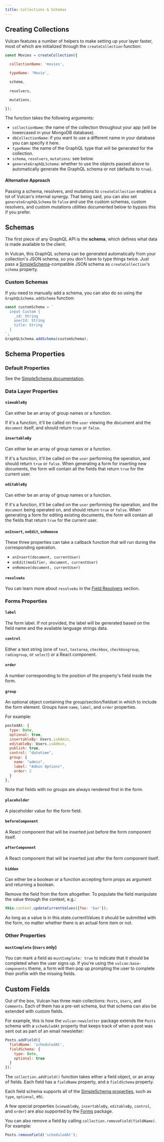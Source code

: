 ```yaml
---
title: Collections & Schemas
---
```


## Creating Collections

Vulcan features a number of helpers to make setting up your layer faster, most of which are initialized through the `createCollection` function:

```js
const Movies = createCollection({

  collectionName: 'movies',

  typeName: 'Movie',

  schema,
  
  resolvers,

  mutations,

});
```

The function takes the following arguments:

- `collectionName`: the name of the collection throughout your app (will be lowercased in your MongoDB database).
- `dbCollectionName`: if you want to use a different name in your database you can specify it here.
- `typeName`: the name of the GraphQL type that will be generated for the collection.
- `schema`, `resolvers`, `mutations`: see below.
- `generateGraphQLSchema`: whether to use the objects passed above to automatically generate the GraphQL schema or not (defaults to `true`). 

#### Alternative Approach

Passing a schema, resolvers, and mutations to `createCollection` enables a lot of Vulcan's internal synergy. That being said, you can also set `generateGraphQLSchema` to `false` and use the custom schemas, custom resolvers, and custom mutations utilities documented below to bypass this if you prefer. 

## Schemas

The first piece of any GraphQL API is the **schema**, which defines what data is made available to the client. 

In Vulcan, this GraphQL schema can be generated automatically from your collection's JSON schema, so you don't have to type things twice. Just pass a [SimpleSchema](https://github.com/aldeed/meteor-simple-schema)-compatible JSON schema as `createCollection`'s `schema` property.

### Custom Schemas

If you need to manually add a schema, you can also do so using the `GraphQLSchema.addSchema` function:

```js
const customSchema = `
  input Custom {
    _id: String
    userId: String
    title: String
  }
`;
GraphQLSchema.addSchema(customSchema);
```

## Schema Properties

### Default Properties

See the [SimpleSchema documentation](https://github.com/aldeed/meteor-simple-schema#schema-rules).

### Data Layer Properties

#### `viewableBy`

Can either be an array of group names or a function.

If it's a function, it'll be called on the `user` viewing the document and the `document` itself, and should return `true` or `false`.

#### `insertableBy`

Can either be an array of group names or a function.

If it's a function, it'll be called on the `user` performing the operation, and should return `true` or `false`. When generating a form for inserting new documents, the form will contain all the fields that return `true` for the current user.

#### `editableBy`

Can either be an array of group names or a function.

If it's a function, it'll be called on the `user` performing the operation, and the `document` being operated on, and should return `true` or `false`. When generating a form for editing existing documents, the form will contain all the fields that return `true` for the current user.

#### `onInsert`, `onEdit`, `onRemove`

These three properties can take a callback function that will run during the corresponding operation. 

- `onInsert(document, currentUser)`
- `onEdit(modifier, document, currentUser)`
- `onRemove(document, currentUser)`

#### `resolveAs`

You can learn more about `resolveAs` in the [Field Resolvers](/data-loading.html#Field-Resolvers) section. 

### Forms Properties

#### `label`

The form label. If not provided, the label will be generated based on the field name and the available language strings data.

#### `control`

Either a text string (one of `text`, `textarea`, `checkbox`, `checkboxgroup`, `radiogroup`, or `select`) or a React component.

#### `order`

A number corresponding to the position of the property's field inside the form.

#### `group`

An optional object containing the group/section/fieldset in which to include the form element. Groups have `name`, `label`, and `order` properties.

For example:

```js
postedAt: {
  type: Date,
  optional: true,
  insertableBy: Users.isAdmin,
  editableBy: Users.isAdmin,
  publish: true,
  control: "datetime",
  group: {
    name: "admin",
    label: "Admin Options",
    order: 2
  }
},
```

Note that fields with no groups are always rendered first in the form.

#### `placeholder`

A placeholder value for the form field.

#### `beforeComponent`

A React component that will be inserted just before the form component itself.

#### `afterComponent`

A React component that will be inserted just after the form component itself.

#### `hidden`

Can either be a boolean or a function accepting form props as argument and returning a boolean.

Remove the field from the form altogether. To populate the field manipulate the value through the context, e.g.:

```js
this.context.updateCurrentValues({foo: 'bar'});
```

As long as a value is in this.state.currentValues it should be submitted with the form, no matter whether there is an actual form item or not.

### Other Properties

#### `mustComplete` (`Users` only)

You can mark a field as `mustComplete: true` to indicate that it should be completed when the user signs up. If you're using the `vulcan:base-components` theme, a form will then pop up prompting the user to complete their profile with the missing fields. 

## Custom Fields

Out of the box, Vulcan has three main collections: `Posts`, `Users`, and `Comments`. Each of them has a pre-set schema, but that schema can also be extended with custom fields.

For example, this is how the `vulcan:newsletter` package extends the `Posts` schema with a `scheduledAt` property that keeps track of when a post was sent out as part of an email newsletter:

```js
Posts.addField({
  fieldName: 'scheduledAt',
  fieldSchema: {
    type: Date,
    optional: true
  }
});
```

The `collection.addField()` function takes either a field object, or an array of fields. Each field has a `fieldName` property, and a `fieldSchema` property.

Each field schema supports all of the [SimpleSchema properties](https://github.com/aldeed/meteor-simple-schema#schema-rules), such as `type`, `optional`, etc.

A few special properties (`viewableBy`, `insertableBy`, `editableBy`, `control`, and `order`) are also supported by the [Forms](forms.html) package.

You can also remove a field by calling `collection.removeField(fieldName)`. For example:

```js
Posts.removeField('scheduledAt');
```